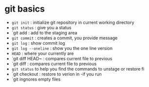# git basics


- `git init` : initialize git repository in current working directory
- `git status` : give you a status
- `git add <FILE>: add <FILE> to the staging area
- `git commit` : creates a commit, you provide message
- `git log` : show commit log
- `git log --oneline` : show you the one line version
- `HEAD` : where your currently are 
- `git diff HEAD~<NUM> <FILE> : compares current file to previous
- `git diff <HASH> <FILE> : compares current file to previous
- `git status` to help you find the commands to unstage or restore fi
- `git checkout <HASH> <FILE> : restore <FILE> to verion in <HASH>
	-if you run
- `git ingnores empty files
